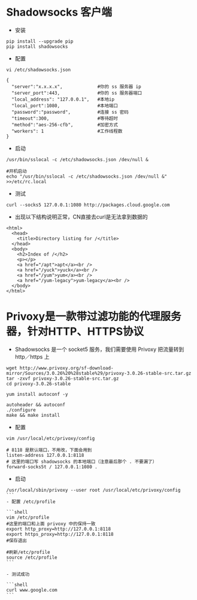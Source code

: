 # Shadowsocks 客户端
- 安装
```shell
pip install --upgrade pip
pip install shadowsocks
```
- 配置
```shell
vi /etc/shadowsocks.json

{
  "server":"x.x.x.x",             #你的 ss 服务器 ip
  "server_port":443,              #你的 ss 服务器端口
  "local_address": "127.0.0.1",   #本地ip
  "local_port":1080,              #本地端口
  "password":"password",          #连接 ss 密码
  "timeout":300,                  #等待超时
  "method":"aes-256-cfb",         #加密方式
  "workers": 1                    #工作线程数
}
```
- 启动
```shell
/usr/bin/sslocal -c /etc/shadowsocks.json /dev/null &

#开机启动
echo "/usr/bin/sslocal -c /etc/shadowsocks.json /dev/null &" >>/etc/rc.local
```

- 测试
```shell
curl --socks5 127.0.0.1:1080 http://packages.cloud.google.com
```
- 出现以下结构说明正常，CN直接去curl是无法拿到数据的
``` shell
<html>
  <head>
    <title>Directory listing for /</title>
  </head>
  <body>
    <h2>Index of /</h2>
    <p></p>
    <a href="/apt">apt</a><br />
    <a href="/yuck">yuck</a><br />
    <a href="/yum">yum</a><br />
    <a href="/yum-legacy">yum-legacy</a><br />
  </body>
</html>
```

# Privoxy是一款带过滤功能的代理服务器，针对HTTP、HTTPS协议

- Shadowsocks 是一个 socket5 服务，我们需要使用 Privoxy 把流量转到 http／https 上
```shell
wget http://www.privoxy.org/sf-download-mirror/Sources/3.0.26%20%28stable%29/privoxy-3.0.26-stable-src.tar.gz
tar -zxvf privoxy-3.0.26-stable-src.tar.gz
cd privoxy-3.0.26-stable

yum install autoconf -y

autoheader && autoconf
./configure
make && make install
```
- 配置
```shell
vim /usr/local/etc/privoxy/config

# 8118 是默认端口，不用改，下面会用到
listen-address 127.0.0.1:8118   
# 这里的端口写 shadowsocks 的本地端口（注意最后那个 . 不要漏了）
forward-socks5t / 127.0.0.1:1080 .
```
- 启动
````shell
/usr/local/sbin/privoxy --user root /usr/local/etc/privoxy/config
```
- 配置 /etc/profile

```shell
vim /etc/profile
#这里的端口和上面 privoxy 中的保持一致
export http_proxy=http://127.0.0.1:8118
export https_proxy=http://127.0.0.1:8118
#保存退出

#刷新/etc/profile
source /etc/profile
```

- 测试成功

```shell 
curl www.google.com
```
